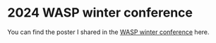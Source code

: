 # 2024 WASP winter conference
You can find the poster I shared in the [WASP winter conference](https://internal.wasp-sweden.org/wasp-winter-conference-2024/) here.